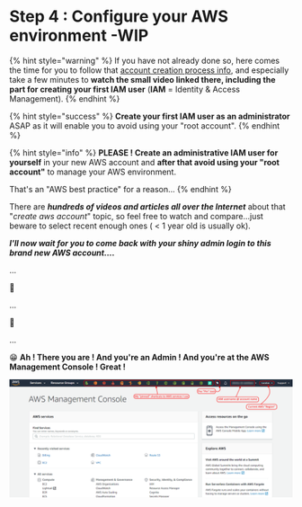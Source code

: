 # Step 4 : Configure your AWS environment -WIP

{% hint style="warning" %}
If you have not already done so, here comes the time for you to follow that [account creation process info](../proposed-solution/amazon-web-services.md#how-to-create-an-aws-account), and especially take a few minutes to **watch the small video linked there, including the part for creating your first IAM user** \(**IAM** = Identity & Access Management\).
{% endhint %}

{% hint style="success" %}
**Create your first IAM user as an administrator** ASAP as it will enable you to avoid using your "root account".
{% endhint %}

{% hint style="info" %}
**PLEASE ! Create an administrative IAM user for yourself** in your new AWS account and **after that avoid using your "root account"** to manage your AWS environment.

That's an "AWS best practice" for a reason...
{% endhint %}

There are _**hundreds of videos and articles all over the Internet**_ about that "_create aws account_" topic, so feel free to watch and compare...just beware to select recent enough ones \( &lt; 1 year old is usually ok\).



_**I'll now wait for you to come back with your shiny admin login to this brand new AWS account....**_

...

👀 

...

👀 

...

😁 **Ah ! There you are ! And you're an Admin ! And you're at the AWS Management Console ! Great !**

![The AWS Management Console](../.gitbook/assets/image%20%2834%29.png)









